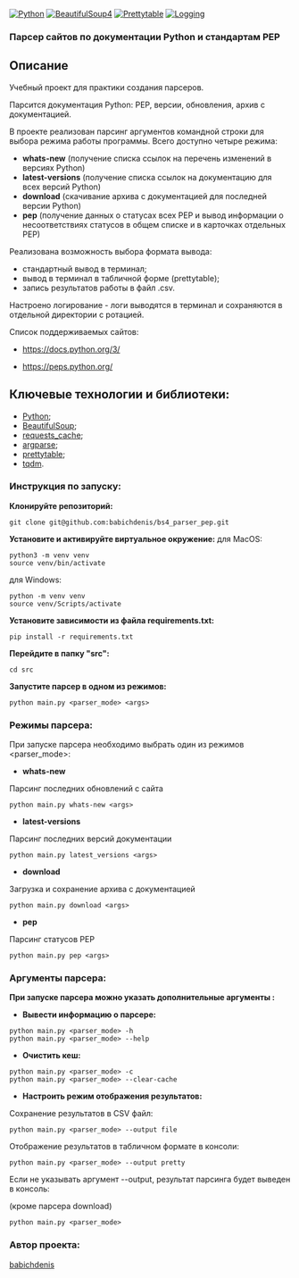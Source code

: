 [![Python](https://img.shields.io/badge/-Python-464646?style=flat&logo=Python&logoColor=ffffff&color=043A6B)](https://www.python.org/)
[![BeautifulSoup4](https://img.shields.io/badge/-BeautifulSoup4-464646?style=flat&logo=BeautifulSoup4&logoColor=ffffff&color=043A6B)](https://www.crummy.com/software/BeautifulSoup/)
[![Prettytable](https://img.shields.io/badge/-Prettytable-464646?style=flat&logo=Prettytable&logoColor=ffffff&color=043A6B)](https://github.com/jazzband/prettytable)
[![Logging](https://img.shields.io/badge/-Logging-464646?style=flat&logo=Logging&logoColor=ffffff&color=043A6B)](https://docs.python.org/3/library/logging.html)

### Парсер сайтов по документации Python и стандартам PEP

## Описание

Учебный проект для практики создания парсеров.

Парсится документация Python: PEP, версии, обновления, архив с документацией.

В проекте реализован парсинг аргументов командной строки для выбора режима работы программы. Всего доступно четыре режима:
- **whats-new** (получение списка ссылок на перечень изменений в версиях Python)
- **latest-versions** (получение списка ссылок на документацию для всех версий Python)
- **download** (скачивание архива с документацией для последней версии Python)
- **pep** (получение данных о статусах всех PEP и вывод информации о несоответствиях статусов в общем списке и в карточках отдельных PEP)

Реализована возможность выбора формата вывода:
- стандартный вывод в терминал;
- вывод в терминал в табличной форме (prettytable);
- запись результатов работы в файл .csv.

Настроено логирование - логи выводятся в терминал и сохраняются в отдельной директории с ротацией.

Список поддерживаемых сайтов:

- https://docs.python.org/3/

- https://peps.python.org/

## Ключевые технологии и библиотеки:
- [Python](https://www.python.org/);
- [BeautifulSoup](https://pypi.org/project/beautifulsoup4/);
- [requests_cache](https://pypi.org/project/requests-cache/);
- [argparse](https://docs.python.org/3/library/argparse.html);
- [prettytable](https://pypi.org/project/prettytable/);
- [tqdm](https://pypi.org/project/tqdm/).

### Инструкция по запуску:
**Клонируйте репозиторий:**
```
git clone git@github.com:babichdenis/bs4_parser_pep.git
```

**Установите и активируйте виртуальное окружение:**
для MacOS:
```
python3 -m venv venv
source venv/bin/activate
```

для Windows:
```
python -m venv venv
source venv/Scripts/activate
```
**Установите зависимости из файла requirements.txt:**
```
pip install -r requirements.txt
```

**Перейдите в папку "src":**
```
cd src
```

**Запустите парсер в одном из режимов:**

```
python main.py <parser_mode> <args>
```

### Режимы парсера:
При запуске парсера необходимо выбрать один из режимов <parser_mode>:

+ **whats-new**

Парсинг последних обновлений с сайта
```
python main.py whats-new <args>
```

+ **latest-versions**

Парсинг последних версий документации
```
python main.py latest_versions <args>
```

+ **download**

Загрузка и сохранение архива с документацией
```
python main.py download <args>
```

+ **pep**

Парсинг статусов PEP
```
python main.py pep <args>
```

### Аргументы парсера:
**При запуске парсера можно указать дополнительные аргументы <args>:**

+ **Вывести информацию о парсере:**
```
python main.py <parser_mode> -h
python main.py <parser_mode> --help
```

+ **Очистить кеш:**
```
python main.py <parser_mode> -c
python main.py <parser_mode> --clear-cache
```

+ **Настроить режим отображения результатов:**

Сохранение результатов в CSV файл:
```
python main.py <parser_mode> --output file
```
Отображение результатов в табличном формате в консоли:
```
python main.py <parser_mode> --output pretty
```

Если не указывать аргумент --output, результат парсинга будет выведен в консоль:
  
(кроме парсера download)
```
python main.py <parser_mode>
```

### Автор проекта:

[babichdenis](https://github.com/babichdenis/)